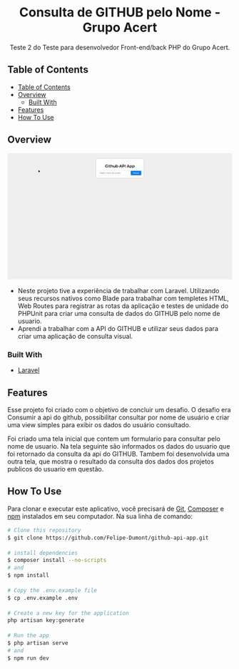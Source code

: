 <h1 align="center">Consulta de GITHUB pelo Nome - Grupo Acert </h1>

<div align="center">
   Teste 2 do Teste para desenvolvedor Front-end/back PHP do Grupo Acert.
</div>

<!-- TABLE OF CONTENTS -->

## Table of Contents

- [Table of Contents](#table-of-contents)
- [Overview](#overview)
  - [Built With](#built-with)
- [Features](#features)
- [How To Use](#how-to-use)

<!-- OVERVIEW -->

## Overview

![screenshot](https://github.com/Felipe-Dumont/github-api-app/blob/main/public/img/overview2.gif)

- Neste projeto tive a experiência de trabalhar com Laravel. Utilizando seus recursos nativos como Blade para trabalhar com templetes HTML, Web Routes para registrar as rotas da aplicação e testes de unidade do PHPUnit para criar uma consulta de dados do GITHUB pelo nome de usuario.
- Aprendi a trabalhar com a API do GITHUB e utilizar seus dados para criar uma aplicação de consulta visual.

### Built With

- [Laravel](https://laravel.com/)

## Features

Esse projeto foi criado com o objetivo de concluir um desafio. O desafio era Consumir a api do github, possibilitar consultar por nome de usuário e criar uma view simples para exibir os dados do usuário consultado.

Foi criado uma tela inicial que contem um formulario para consultar pelo nome de usuario. Na tela seguinte são informados os dados do usuario que foi retornado da consulta da api do GITHUB. 
Tambem foi desenvolvida uma outra tela, que mostra o resultado da consulta dos dados dos projetos publicos do usuario em questão.

## How To Use

Para clonar e executar este aplicativo, você precisará de [Git](https://git-scm.com), [Composer](https://getcomposer.org/) e [npm](https://www.npmjs.com/) instalados em seu computador. Na sua linha de comando:

```bash
# Clone this repository
$ git clone https://github.com/Felipe-Dumont/github-api-app.git

# install dependencies
$ composer install --no-scripts
# and
$ npm install 

# Copy the .env.example file
$ cp .env.example .env

# Create a new key for the application
php artisan key:generate

# Run the app
$ php artisan serve
# and
$ npm run dev
```
